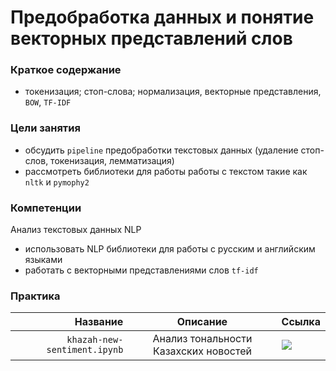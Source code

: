 # Предобработка данных и понятие векторных представлений слов

### **Краткое содержание**
- токенизация; стоп-слова; нормализация, векторные представления, <code>BOW</code>, <code>TF-IDF</code>

### **Цели занятия**

- обсудить <code>pipeline</code> предобработки текстовых данных (удаление стоп-слов, токенизация, лемматизация)
- рассмотреть библиотеки для работы работы с текстом такие как <code>nltk</code> и `pymophy2`

### **Компетенции**

Анализ текстовых данных NLP
- использовать NLP библиотеки для работы с русским и английским языками 
- работать с векторными представлениями слов <code>tf-idf</code>

### **Практика**



| <b>Название</b>                       | <b>Описание</b>                           | <b>Ссылка</b> |
|---------------------------:|:-------------------------------------:|------|
| `khazah-new-sentiment.ipynb` | Анализ тональности Казахских новостей |  [![](https://img.shields.io/badge/nb-link-8A2BE2)](https://github.com/shtrausslearning/otus_nlp_course/blob/main/3_Классические%20методы%20NLP/9_Предобработка%20данных%20и%20понятие%20векторных%20представлений%20слов/khazah-new-sentiment.ipynb)    |



